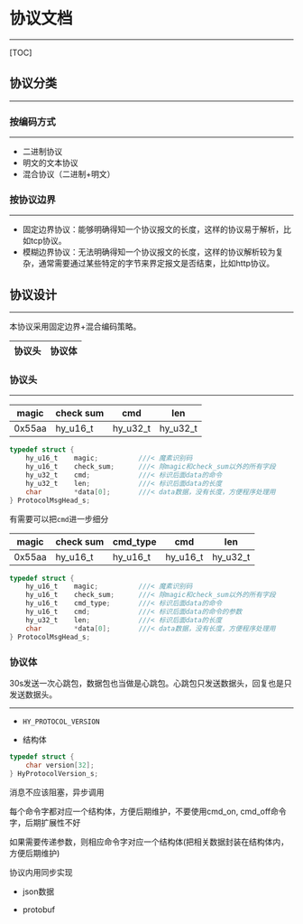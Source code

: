 # 协议文档

---

[TOC]

## 协议分类

---

### 按编码方式

---

* 二进制协议
* 明文的文本协议
* 混合协议（二进制+明文）

### 按协议边界

---

* 固定边界协议：能够明确得知一个协议报文的长度，这样的协议易于解析，比如tcp协议。
* 模糊边界协议：无法明确得知一个协议报文的长度，这样的协议解析较为复杂，通常需要通过某些特定的字节来界定报文是否结束，比如http协议。

## 协议设计

---

本协议采用固定边界+混合编码策略。

| 协议头 | 协议体 |
|--------|--------|

### 协议头

---

| magic  | check sum | cmd      | len      |
|--------|-----------|----------|----------|
| 0x55aa | hy_u16_t  | hy_u32_t | hy_u32_t |


```c
typedef struct {
    hy_u16_t    magic;          ///< 魔素识别码
    hy_u16_t    check_sum;      ///< 除magic和check_sum以外的所有字段
    hy_u32_t    cmd;            ///< 标识后面data的命令
    hy_u32_t    len;            ///< 标识后面data的长度
    char        *data[0];       ///< data数据，没有长度，方便程序处理用
} ProtocolMsgHead_s;
```

有需要可以把`cmd`进一步细分

| magic  | check sum | cmd_type | cmd      | len      |
|--------|-----------|----------|----------|----------|
| 0x55aa | hy_u16_t  | hy_u16_t | hy_u16_t | hy_u32_t |


```c
typedef struct {
    hy_u16_t    magic;          ///< 魔素识别码
    hy_u16_t    check_sum;      ///< 除magic和check_sum以外的所有字段
    hy_u16_t    cmd_type;       ///< 标识后面data的命令
    hy_u16_t    cmd;            ///< 标识后面data的命令的参数
    hy_u32_t    len;            ///< 标识后面data的长度
    char        *data[0];       ///< data数据，没有长度，方便程序处理用
} ProtocolMsgHead_s;
```

### 协议体

30s发送一次心跳包，数据包也当做是心跳包。心跳包只发送数据头，回复也是只发送数据头。

---

* `HY_PROTOCOL_VERSION`

* 结构体

```c
typedef struct {
    char version[32];
} HyProtocolVersion_s;
```

消息不应该阻塞，异步调用

每个命令字都对应一个结构体，方便后期维护，不要使用cmd_on, cmd_off命令字，后期扩展性不好

如果需要传递参数，则相应命令字对应一个结构体(把相关数据封装在结构体内，方便后期维护)

协议内用同步实现

* json数据

* protobuf


